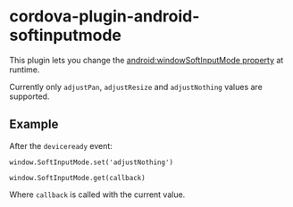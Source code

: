 # cordova-plugin-android-softinputmode

This plugin lets you change the [android:windowSoftInputMode property](https://developer.android.com/guide/topics/manifest/activity-element.html#wsoft) at runtime.

Currently only `adjustPan`, `adjustResize` and `adjustNothing` values are supported.

## Example
After the `deviceready` event:

`window.SoftInputMode.set('adjustNothing')`

`window.SoftInputMode.get(callback)`

Where `callback` is called with the current value.